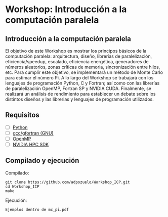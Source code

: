 # Workshop: Introducción a la computación paralela

## Introducción a la computación paralela

El objetivo de este Workshop es mostrar los principos básicos de la computación paralela: arquitectura, diseño, librerías de paralelización, eficiencia/speedup, escalado, eficiencia energética, generadores de números aleatorios, zonas críticas de memoria, sincronización entre hilos, etc. Para cumplir este objetivo, se implementará un método de Monte Carlo para estimar el número Pi. A lo largo del Workshop se trabajará con los lenguajes de programación Python, C y Fortran; así como con las librerías de paralelización OpenMP, Fortran SP y NVIDIA CUDA. Finalmente, se realizará un análisis de rendimiento para establecer un debate sobre los distintos diseños y las librerias y lenguajes de programación utilizados.

## Requisitos

- [ ] [Python](https://www.python.org/)
- [ ] [gcc/gfortran (GNU)](https://gcc.gnu.org/)
- [ ] [OpenMP](https://www.openmp.org/) 
- [ ] [NVIDIA HPC SDK](https://developer.nvidia.com/hpc-sdk)

## Compilado y ejecución

Compilado:

```
git clone https://github.com/adpozuelo/Workshop_ICP.git
cd Workshop_ICP
make
```

Ejecución:

```
Ejemplos dentro de mc_pi.pdf
```